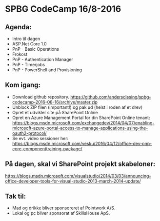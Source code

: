 # SPBG CodeCamp 16/8-2016

## Agenda:
  - Intro til dagen
  - ASP.Net Core 1.0
  - PnP - Basic Operations
  - Frokost
  - PnP - Authentication Manager
  - PnP - Timerjobs
  - PnP - PowerShell and Provisioning

## Kom igang:
- Download github repository. https://github.com/andersdissing/spbg-codecamp-2016-08-16/archive/master.zip 
- Unblock ZIP filen (important!) og pak ud (helst i roden af et drev)
- Opret et udvikler site på SharePoint Online
- Opret en Azure Management Portal for din SharePoint Online tenant: https://blogs.msdn.microsoft.com/exchangedev/2014/04/07/enabling-microsoft-azure-portal-access-to-manage-applications-using-the-oauth2-protocol/
- Se evt. video sessioner her: https://blogs.msdn.microsoft.com/vesku/2016/04/12/office-dev-pnp-core-componenttraining-package/

## På dagen, skal vi SharePoint projekt skabeloner:
https://blogs.msdn.microsoft.com/visualstudio/2014/03/03/announcing-office-developer-tools-for-visual-studio-2013-march-2014-update/

## Tak til:
- Mad og drikke bliver sponsoreret af Pointwork A/S.
- Lokal og pc bliver sponsorat af SkillsHouse ApS.
